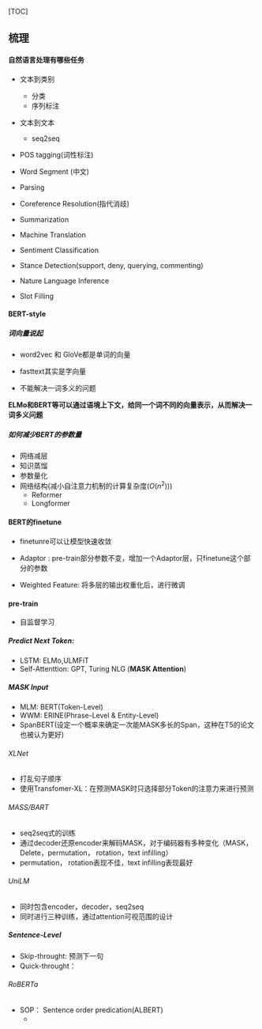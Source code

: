 [TOC]



##  梳理

#### 自然语言处理有哪些任务

- 文本到类别
  - 分类
  - 序列标注
- 文本到文本
  - seq2seq

- POS tagging(词性标注)

- Word Segment (中文)

- Parsing

- Coreference Resolution(指代消歧)

- Summarization

- Machine Translation

- Sentiment Classification

- Stance Detection(support, deny, querying,  commenting)

- Nature Language Inference

- Slot Filling

#### BERT-style

##### 词向量说起

- word2vec 和 GloVe都是单词的向量
- fasttext其实是字向量

- 不能解决一词多义的问题

**ELMo和BERT等可以通过语境上下文，给同一个词不同的向量表示，从而解决一词多义问题**

##### 如何减少BERT的参数量

- 网络减层
- 知识蒸馏
- 参数量化
- 网络结构(减小自注意力机制的计算复杂度($O(n^2)$))
  - Reformer
  - Longformer

#### BERT的finetune

- finetunre可以让模型快速收敛

- Adaptor : pre-train部分参数不变，增加一个Adaptor层，只finetune这个部分的参数

- Weighted Feature: 将多层的输出权重化后，进行微调

#### pre-train 

- 自监督学习

##### Predict Next Token:

- LSTM: ELMo,ULMFiT
- Self-Attenttion: GPT, Turing NLG (**MASK Attention**)

##### MASK Input

- MLM: BERT(Token-Level)
- WWM: ERINE(Phrase-Level & Entity-Level)
- SpanBERT(设定一个概率来确定一次能MASK多长的Span，这种在T5的论文也被认为更好)

###### XLNet

- 打乱句子顺序
- 使用Transfomer-XL：在预测MASK时只选择部分Token的注意力来进行预测

###### MASS/BART

- seq2seq式的训练
- 通过decoder还原encoder来解码MASK，对于编码器有多种变化（MASK，Delete，permutation， rotation，text infilling）
- permutation， rotation表现不佳，text infilling表现最好

###### UniLM

- 同时包含encoder，decoder，seq2seq
- 同时进行三种训练，通过attention可视范围的设计

##### Sentence-Level

- Skip-throught: 预测下一句
- Quick-throught：

###### RoBERTa

- SOP： Sentence order predication(ALBERT)
  - ​						